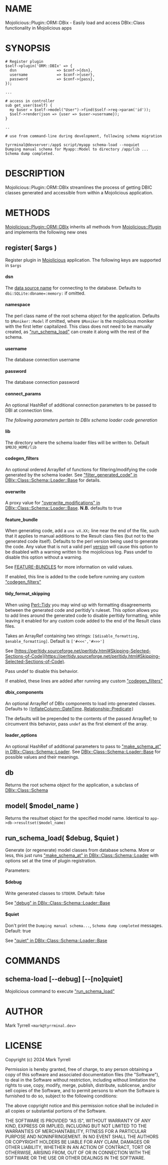 # NAME

Mojolicious::Plugin::ORM::DBix - Easily load and access DBIx::Class functionality in Mojolicious apps

# SYNOPSIS

    # Register plugin
    $self->plugin('ORM::DBIx' => {
      dsn                  => $conf->{dsn},
      username             => $conf->{user},
      password             => $conf->{pass},
    });

    ...

    # access in controller
    sub get_user($self) {
      my $user = $self->model("User")->find($self->req->param('id'));
      $self->render(json => {user => $user->username});
    }

    ..

    # use from command-line during development, following schema migration
    
    tyrrminal@devserver:/app$ script/myapp schema-load --noquiet
    Dumping manual schema for Myapp::Model to directory /app/lib ...
    Schema dump completed.

# DESCRIPTION

Mojolicious::Plugin::ORM::DBIx streamlines the process of getting DBIC classes
generated and accessible from within a Mojolicious application.

# METHODS

[Mojolicious::Plugin::ORM::DBIx](https://metacpan.org/pod/Mojolicious%3A%3APlugin%3A%3AORM%3A%3ADBIx) inherits all methods from [Mojolicious::Plugin](https://metacpan.org/pod/Mojolicious%3A%3APlugin)
and implements the following new ones

## register( $args )

Register plugin in [Mojolicious](https://metacpan.org/pod/Mojolicious) application. The following keys are supported
in `$args`

#### dsn

The [data source name](https://en.wikipedia.org/wiki/Data_source_name) for connecting
to the database. Defaults to `dbi:SQLite:dbname=:memory:` if omitted.

#### namespace

The perl class name of the root schema object for the application. Defaults to
`$Moniker::Model` if omitted, where `$Moniker` is the mojolicious moniker with the 
first letter capitalized. This class does not need to be manually created, as 
["run\_schema\_load"](#run_schema_load) can create it along with the rest of the schema.

#### username

The database connection username

#### password

The database connection password

#### connect\_params

An optional HashRef of additional connection parameters to be passed to DBI at
connection time.

_The following parameters pertain to DBIx schema loader code generation_

#### lib

The directory where the schema loader files will be written to. 
Default `$MOJO_HOME/lib`

#### codegen\_filters

An optional ordered ArrayRef of functions for filtering/modifying the code 
generated by the schema loader. See 
["filter\_generated\_code" in DBIx::Class::Schema::Loader::Base](https://metacpan.org/pod/DBIx%3A%3AClass%3A%3ASchema%3A%3ALoader%3A%3ABase#filter_generated_code) for details.

#### overwrite

A proxy value for ["overwrite\_modifications" in DBIx::Class::Schema::Loader::Base](https://metacpan.org/pod/DBIx%3A%3AClass%3A%3ASchema%3A%3ALoader%3A%3ABase#overwrite_modifications).
**N.B.** defaults to true

#### feature\_bundle

When generating code, add a `use vX.XX;` line near the end of the file, such 
that it applies to manual additions to the Result class files (but not to the
generated code itself). Defaults to the perl version being used to generate the
code. Any value that is not a valid perl 
[version](https://perldoc.perl.org/version) will cause this option to be disabled
with a warning written to the mojolicious log. Pass undef to disable this option
without a warning.

See [FEATURE-BUNDLES](https://perldoc.perl.org/feature#FEATURE-BUNDLES) for 
more information on valid values.

If enabled, this line is added to the code before running any custom 
["codegen\_filters"](#codegen_filters)

#### tidy\_format\_skipping

When using [Perl::Tidy](https://metacpan.org/pod/Perl%3A%3ATidy) you may wind up with formatting disagreements between
the generated code and perltidy's ruleset. This option allows you to add lines
around the generated code to disable perltidy formatting, while leaving it 
enabled for any custom code added to the end of the Result class files.

Takes an ArrayRef containing two strings: `[$disable_formatting, $enable_formatting]`.
Default is `['#<<<','#>>>']`

See [https://perltidy.sourceforge.net/perltidy.html#Skipping-Selected-Sections-of-Code](https://perltidy.sourceforge.net/perltidy.html#Skipping-Selected-Sections-of-Code).

Pass undef to disable this behavior.

If enabled, these lines are added after running any custom ["codegen\_filters"](#codegen_filters)

#### dbix\_components

An optional ArrayRef of DBIx components to load into generated classes. Defaults 
to `[`[InflateColumn::DateTime](https://metacpan.org/pod/DBIx%3A%3AClass%3A%3AInflateColumn%3A%3ADateTime)`,`[Relationship::Predicate](https://metacpan.org/pod/DBIx%3A%3AClass%3A%3ARelationship%3A%3APredicate)`]`

The defaults will be prepended to the contents of the passed ArrayRef; to 
circumvent this behavior, pass `undef` as the first element of the array.

#### loader\_options

An optional HashRef of additional parameters to pass to 
["make\_schema\_at" in DBIx::Class::Schema::Loader](https://metacpan.org/pod/DBIx%3A%3AClass%3A%3ASchema%3A%3ALoader#make_schema_at). See 
[DBIx::Class::Schema::Loader::Base](https://metacpan.org/pod/DBIx%3A%3AClass%3A%3ASchema%3A%3ALoader%3A%3ABase) for possible values and their meanings.

## db

Returns the root schema object for the application, a subclass of [DBIx::Class::Schema](https://metacpan.org/pod/DBIx%3A%3AClass%3A%3ASchema)

## model( $model\_name )

Returns the resultset object for the specified model name. Identical to `app->db->resultset($model_name)`

## run\_schema\_load( $debug, $quiet )

Generate (or regenerate) model classes from database schema. More or less, this
just runs ["make\_schema\_at" in DBIx::Class::Schema::Loader](https://metacpan.org/pod/DBIx%3A%3AClass%3A%3ASchema%3A%3ALoader#make_schema_at) with options set at the
time of plugin registration.

Parameters:

#### $debug

Write generated classes to `STDERR`. Default: false

See ["debug" in DBIx::Class::Schema::Loader::Base](https://metacpan.org/pod/DBIx%3A%3AClass%3A%3ASchema%3A%3ALoader%3A%3ABase#debug)

#### $quiet

Don't print the `Dumping manual schema...`, `Schema dump completed` messages. 
Default: true

See ["quiet" in DBIx::Class::Schema::Loader::Base](https://metacpan.org/pod/DBIx%3A%3AClass%3A%3ASchema%3A%3ALoader%3A%3ABase#quiet)

# COMMANDS

## schema-load \[--debug\] \[--\[no\]quiet\]

Mojolicious command to execute ["run\_schema\_load"](#run_schema_load)

# AUTHOR

Mark Tyrrell `<mark@tyrrminal.dev>`

# LICENSE

Copyright (c) 2024 Mark Tyrrell

Permission is hereby granted, free of charge, to any person obtaining a copy
of this software and associated documentation files (the "Software"), to deal
in the Software without restriction, including without limitation the rights
to use, copy, modify, merge, publish, distribute, sublicense, and/or sell
copies of the Software, and to permit persons to whom the Software is
furnished to do so, subject to the following conditions:

The above copyright notice and this permission notice shall be included in all
copies or substantial portions of the Software.

THE SOFTWARE IS PROVIDED "AS IS", WITHOUT WARRANTY OF ANY KIND, EXPRESS OR
IMPLIED, INCLUDING BUT NOT LIMITED TO THE WARRANTIES OF MERCHANTABILITY,
FITNESS FOR A PARTICULAR PURPOSE AND NONINFRINGEMENT. IN NO EVENT SHALL THE
AUTHORS OR COPYRIGHT HOLDERS BE LIABLE FOR ANY CLAIM, DAMAGES OR OTHER
LIABILITY, WHETHER IN AN ACTION OF CONTRACT, TORT OR OTHERWISE, ARISING FROM,
OUT OF OR IN CONNECTION WITH THE SOFTWARE OR THE USE OR OTHER DEALINGS IN THE
SOFTWARE.
